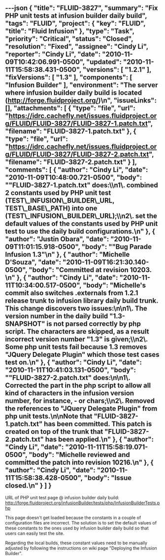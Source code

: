 ---json
{
  "title": "FLUID-3827",
  "summary": "Fix PHP unit tests at infusion builder daily build",
  "tags": "FLUID",
  "project": {
    "key": "FLUID",
    "title": "Fluid Infusion"
  },
  "type": "Task",
  "priority": "Critical",
  "status": "Closed",
  "resolution": "Fixed",
  "assignee": "Cindy Li",
  "reporter": "Cindy Li",
  "date": "2010-11-09T10:42:06.991-0500",
  "updated": "2010-11-11T15:58:38.431-0500",
  "versions": [
    "1.2.1"
  ],
  "fixVersions": [
    "1.3"
  ],
  "components": [
    "Infusion Builder"
  ],
  "environment": "The server where infusion builder daily build is located (<http://forge.fluidproject.org/>)\n",
  "issueLinks": [],
  "attachments": [
    {
      "type": "file",
      "url": "https://idrc.cachefly.net/issues.fluidproject.org/FLUID/FLUID-3827/FLUID-3827-1.patch.txt",
      "filename": "FLUID-3827-1.patch.txt"
    },
    {
      "type": "file",
      "url": "https://idrc.cachefly.net/issues.fluidproject.org/FLUID/FLUID-3827/FLUID-3827-2.patch.txt",
      "filename": "FLUID-3827-2.patch.txt"
    }
  ],
  "comments": [
    {
      "author": "Cindy Li",
      "date": "2010-11-09T10:48:00.721-0500",
      "body": "\"FLUID-3827-1.patch.txt\" does:\\\n1\\. combined 2 constants used by PHP unit test (TEST\\_INFUSION\\_BUILDER\\_URL, TEST\\_BASE\\_PATH) into one (TEST\\_INFUSION\\_BUILDER\\_URL);\\\n2\\. set the default values of the constants used by PHP unit test to use the daily build configurations.\n"
    },
    {
      "author": "Justin Obara",
      "date": "2010-11-09T11:01:15.918-0500",
      "body": "\"Bug Parade Infusion 1.3\"\n"
    },
    {
      "author": "Michelle D'Souza",
      "date": "2010-11-09T16:21:30.140-0500",
      "body": "Committed at revision 10203.&#x20;\n"
    },
    {
      "author": "Cindy Li",
      "date": "2010-11-11T10:34:00.517-0500",
      "body": "Michelle's commit also switches .externals from 1.2.1 release trunk to infusion library daily build trunk. This change discovers two issues:\n\n1\\. The version number in the daily build \"1.3-SNAPSHOT\" is not parsed correctly by php script. The characters are skipped, as a result incorrect version number \"1.3\" is given;\\\n2\\. Some php unit tests fail because 1.3 removes \"JQuery Delegate Plugin\" which those test cases test on.\n"
    },
    {
      "author": "Cindy Li",
      "date": "2010-11-11T10:41:03.131-0500",
      "body": "\"FLUID-3827-2.patch.txt\" does:\n\n1\\. Corrected the part in the php script to allow all kind of characters in the infusion version number, for instance, - or chars;\\\n2\\. Removed the references to \"JQuery Delegate Plugin\" from php unit tests.\n\nNote that \"FLUID-3827-1.patch.txt\" has been committed. This patch is created on top of the trunk that \"FLUID-3827-2.patch.txt\" has been applied.\n"
    },
    {
      "author": "Cindy Li",
      "date": "2010-11-11T15:58:19.071-0500",
      "body": "Michelle reviewed and committed the patch into revision 10216.\n"
    },
    {
      "author": "Cindy Li",
      "date": "2010-11-11T15:58:38.428-0500",
      "body": "Issue closed.\n"
    }
  ]
}
---
URL of PHP unit test page @ infusion builder daily build:\
<http://forge.fluidproject.org/infusionBuilder/tests/php/InfusionBuilderTests.php>

This page doesn't get loaded because the constants in a couple of configuration files are incorrect. The solution is to set the default values of these constants to the ones used by infusion builder daily build so that users can easily test the site.&#x20;

Regarding the local builds, these constant values need to be manually adjusted by following the instructions on wiki page "Deploying  the Infusion Builder".

        